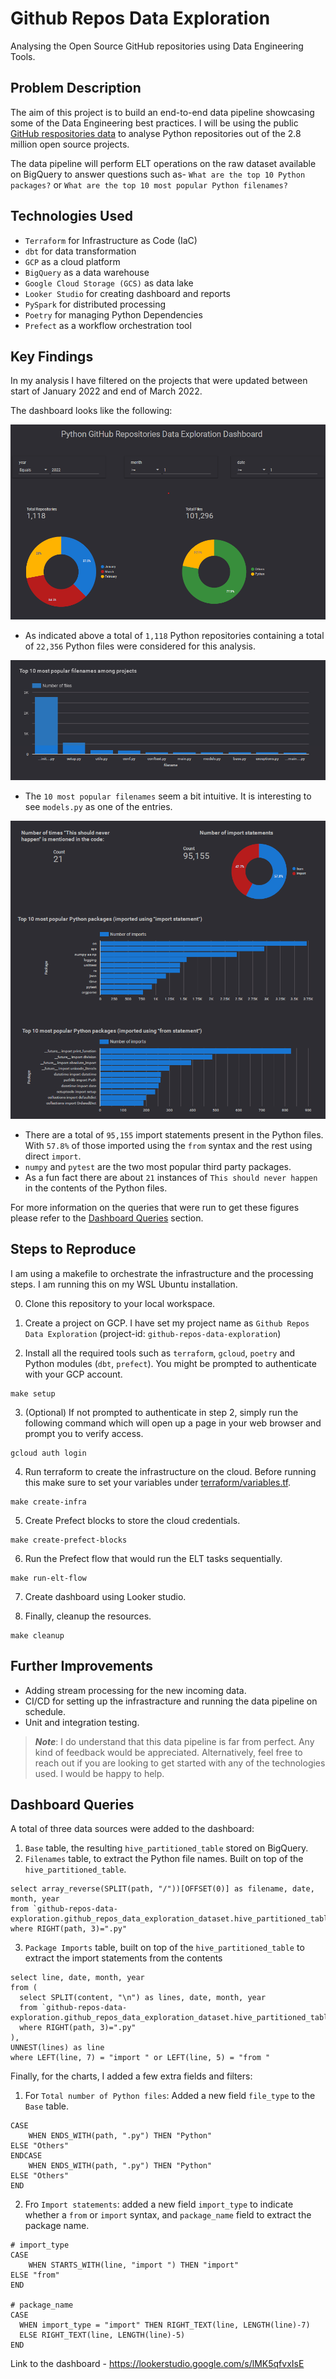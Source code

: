 # Github Repos Data Exploration

Analysing the Open Source GitHub repositories using Data Engineering Tools.

## Problem Description

The aim of this project is to build an end-to-end data pipeline showcasing some of the 
Data Engineering best practices. I will be using the public 
[GitHub respositories data](https://console.cloud.google.com/marketplace/details/github/github-repos?filter=solution-type:dataset&project=github-repos-data-exploration)
to analyse Python repositories out of the 2.8 million open source projects.

The data pipeline will perform ELT operations on the raw dataset available on BigQuery
to answer questions such as- `What are the top 10 Python packages?` or 
`What are the top 10 most popular Python filenames?`

## Technologies Used

- `Terraform` for Infrastructure as Code (IaC)
- `dbt` for data transformation
- `GCP` as a cloud platform
- `BigQuery` as a data warehouse
- `Google Cloud Storage (GCS)` as data lake
- `Looker Studio` for creating dashboard and reports
- `PySpark` for distributed processing
- `Poetry` for managing Python Dependencies
- `Prefect` as a workflow orchestration tool

## Key Findings

In my analysis I have filtered on the projects that were updated between start of January 2022 
and end of March 2022.

The dashboard looks like the following:

![Project Stats and Filters](./static/dashboard_stats_and_filter.png)

- As indicated above a total of `1,118` Python repositories containing a total of `22,356` Python
files were considered for this analysis.

![Popular Packages](./static/dashboard_popular_packages.png)

- The `10 most popular filenames` seem a bit intuitive. It is interesting to see `models.py` as
one of the entries.

![Package Imports](./static/dashboard_imports.png)

- There are a total of `95,155` import statements present in the Python files. With `57.8%` of those
imported using the `from` syntax and the rest using direct `import`.
- `numpy` and `pytest` are the two most popular third party packages.
- As a fun fact there are about `21` instances of `This should never happen` in the contents of the Python files.

For more information on the queries that were run to get these figures please refer to the [Dashboard Queries](#dashboard-queries) section.

## Steps to Reproduce

I am using a makefile to orchestrate the infrastructure and the processing steps. I am running this on
my WSL Ubuntu installation.

0. Clone this repository to your local workspace.

1. Create a project on GCP. I have set my project name as `Github Repos Data Exploration` 
(project-id: `github-repos-data-exploration`)

2. Install all the required tools such as `terraform`, `gcloud`, `poetry` and 
Python modules (`dbt`, `prefect`). You might be prompted to authenticate with your GCP account.

```
make setup
```

3. (Optional) If not prompted to authenticate in step 2, simply run the following command which will open up 
a page in your web browser and prompt you to verify access.

```
gcloud auth login
```

4. Run terraform to create the infrastructure on the cloud. Before running this make sure to  set 
your variables under [terraform/variables.tf](./terraform/variables.tf).

```
make create-infra
```

5. Create Prefect blocks to store the cloud credentials.

```
make create-prefect-blocks
```

6. Run the Prefect flow that would run the ELT tasks sequentially.

```
make run-elt-flow
```

7. Create dashboard using Looker studio.

8. Finally, cleanup the resources.

```
make cleanup
```

## Further Improvements

- Adding stream processing for the new incoming data.
- CI/CD for setting up the infrastracture and running the data pipeline on schedule.
- Unit and integration testing.

> **_Note_**: I do understand that this data pipeline is far from perfect. Any kind of 
feedback would be appreciated. Alternatively, feel free to reach out if you
are looking to get started with any of the technologies used. I would be happy to help.

## Dashboard Queries

A total of three data sources were added to the dashboard:

1. `Base` table, the resulting `hive_partitioned_table` stored on BigQuery.
2. `Filenames` table, to extract the Python file names. Built on top of the `hive_partitioned_table`.

```
select array_reverse(SPLIT(path, "/"))[OFFSET(0)] as filename, date, month, year 
from `github-repos-data-exploration.github_repos_data_exploration_dataset.hive_partitioned_table` 
where RIGHT(path, 3)=".py"
```

3. `Package Imports` table, built on top of the `hive_partitioned_table` to extract the import
statements from the contents

```
select line, date, month, year 
from (
  select SPLIT(content, "\n") as lines, date, month, year 
  from `github-repos-data-exploration.github_repos_data_exploration_dataset.hive_partitioned_table`
  where RIGHT(path, 3)=".py"
),
UNNEST(lines) as line
where LEFT(line, 7) = "import " or LEFT(line, 5) = "from "
```

Finally, for the charts, I added a few extra fields and filters:

1. For `Total number of Python files`: Added a new field `file_type` to the `Base` table.

```
CASE 
	WHEN ENDS_WITH(path, ".py") THEN "Python"
ELSE "Others"
ENDCASE 
	WHEN ENDS_WITH(path, ".py") THEN "Python"
ELSE "Others"
END
```

2. Fro `Import statements`: added a new field `import_type` to indicate whether a `from` or `import`
syntax, and `package_name` field to extract the package name.

```
# import_type
CASE
	WHEN STARTS_WITH(line, "import ") THEN "import"
ELSE "from"
END

# package_name
CASE
  WHEN import_type = "import" THEN RIGHT_TEXT(line, LENGTH(line)-7)
  ELSE RIGHT_TEXT(line, LENGTH(line)-5)
END
```

Link to the dashboard - https://lookerstudio.google.com/s/lMK5qfvxIsE
